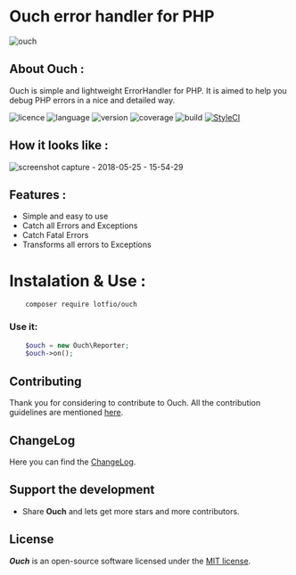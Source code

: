 # Ouch error handler for PHP
![ouch](https://user-images.githubusercontent.com/18489496/36539671-dbf89a76-17d7-11e8-99e1-b372935b83c4.png)

## About Ouch :
   
   Ouch is simple and lightweight ErrorHandler for PHP. It is aimed to help you debug PHP 
    errors in a nice and detailed way.


![licence](https://img.shields.io/badge/Licence-MIT-yellow.svg)
![language](https://img.shields.io/badge/PHP-7-blue.svg)
![version](https://img.shields.io/badge/Version-0.1.7-red.svg)
![coverage](https://img.shields.io/badge/coverage-30%25-blue.svg)
![build](https://travis-ci.org/lotfio/ouch.svg?branch=develop)
[![StyleCI](https://github.styleci.io/repos/117599927/shield?branch=develop)](https://github.styleci.io/repos/117599927)

## How it looks like :
![screenshot capture - 2018-05-25 - 15-54-29](https://user-images.githubusercontent.com/18489496/40551150-1391aad2-6034-11e8-8924-7ef421b76945.png)
## Features :
- Simple and easy to use
- Catch all Errors and Exceptions
- Catch Fatal Errors
- Transforms all errors to Exceptions

# Instalation & Use :
```
    composer require lotfio/ouch
```

### Use it:
```php
    $ouch = new Ouch\Reporter;
    $ouch->on();
```


## Contributing

Thank you for considering to contribute to Ouch. All the contribution guidelines are mentioned [here](CONTRIBUTE.md).

## ChangeLog

Here you can find the [ChangeLog](CHANGELOG.md).

## Support the development

- Share **Ouch** and lets get more stars and more contributors.

## License

***Ouch*** is an open-source software licensed under the [MIT license](LICENSE).
